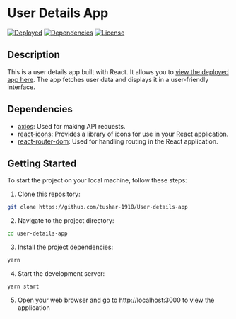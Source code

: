 # User Details App

[![Deployed](https://img.shields.io/badge/Deployed-Verel-blue)](https://user-details-app.vercel.app/)
[![Dependencies](https://img.shields.io/badge/Dependencies-axios%2C%20react--icons%2C%20react--router--dom-blueviolet)](https://github.com/yourusername/your-repo)
[![License](https://img.shields.io/badge/License-MIT-green)](LICENSE)

## Description

This is a user details app built with React. It allows you to [view the deployed app here](https://user-details-app.vercel.app/). The app fetches user data and displays it in a user-friendly interface.

## Dependencies

- [axios](https://www.npmjs.com/package/axios): Used for making API requests.
- [react-icons](https://www.npmjs.com/package/react-icons): Provides a library of icons for use in your React application.
- [react-router-dom](https://www.npmjs.com/package/react-router-dom): Used for handling routing in the React application.

## Getting Started

To start the project on your local machine, follow these steps:

1. Clone this repository:

```bash
git clone https://github.com/tushar-1910/User-details-app
```

2. Navigate to the project directory:

```bash
cd user-details-app
```

3. Install the project dependencies:

```bash
yarn
```

4. Start the development server:

```bash
yarn start
```

5. Open your web browser and go to http://localhost:3000 to view the application

